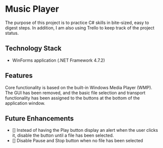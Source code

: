 # Music Player
The purpose of this project is to practice C# skills in bite-sized, easy to digest steps. In addition, I am also using Trello to keep track of the project status.

## Technology Stack
- WinForms application (.NET Framework 4.7.2)

## Features
Core functionality is based on the built-in Windows Media Player (WMP). The GUI has been removed, and the basic file selection and transport functionality has been assigned to the buttons at the bottom of the application window.

## Future Enhancements
- [] Instead of having the Play button display an alert when the user clicks it, disable the button until a file has been selected.
- [] Disable Pause and Stop button when no file has been selected